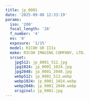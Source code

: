 ```yaml
---
title: jp_0001
date: '2025-09-08 12:33:19'
params:
  iso: '200'
  focal_length: '26'
  f_number: '4'
  ev: '0'
  exposure: '1/15'
  model: RICOH GR IIIx
  make: RICOH IMAGING COMPANY, LTD.
  srcset:
    jpg512: jp_0001_512.jpg
    jpg1024: jp_0001_1024.jpg
    jpg2048: jp_0001_2048.jpg
    webp512: jp_0001_512.webp
    webp1024: jp_0001_1024.webp
    webp2048: jp_0001_2048.webp
    original: jp_0001.jpg
---
```

